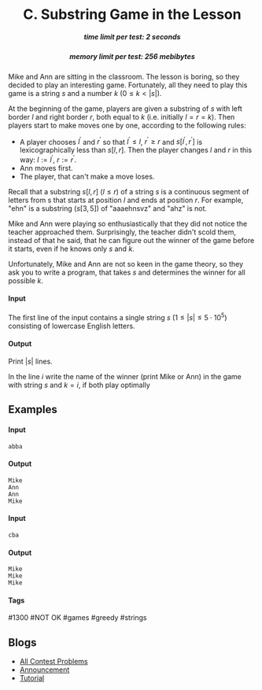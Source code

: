 <h1 style='text-align: center;'> C. Substring Game in the Lesson</h1>

<h5 style='text-align: center;'>time limit per test: 2 seconds</h5>
<h5 style='text-align: center;'>memory limit per test: 256 mebibytes</h5>

Mike and Ann are sitting in the classroom. The lesson is boring, so they decided to play an interesting game. Fortunately, all they need to play this game is a string $s$ and a number $k$ ($0 \le k < |s|$).

At the beginning of the game, players are given a substring of $s$ with left border $l$ and right border $r$, both equal to $k$ (i.e. initially $l=r=k$). Then players start to make moves one by one, according to the following rules:

* A player chooses $l^{\prime}$ and $r^{\prime}$ so that $l^{\prime} \le l$, $r^{\prime} \ge r$ and $s[l^{\prime}, r^{\prime}]$ is lexicographically less than $s[l, r]$. Then the player changes $l$ and $r$ in this way: $l := l^{\prime}$, $r := r^{\prime}$.
* Ann moves first.
* The player, that can't make a move loses.

Recall that a substring $s[l, r]$ ($l \le r$) of a string $s$ is a continuous segment of letters from s that starts at position $l$ and ends at position $r$. For example, "ehn" is a substring ($s[3, 5]$) of "aaaehnsvz" and "ahz" is not.

Mike and Ann were playing so enthusiastically that they did not notice the teacher approached them. Surprisingly, the teacher didn't scold them, instead of that he said, that he can figure out the winner of the game before it starts, even if he knows only $s$ and $k$.

Unfortunately, Mike and Ann are not so keen in the game theory, so they ask you to write a program, that takes $s$ and determines the winner for all possible $k$.

#### Input

The first line of the input contains a single string $s$ ($1 \leq |s| \leq 5 \cdot 10^5$) consisting of lowercase English letters.

#### Output

Print $|s|$ lines.

In the line $i$ write the name of the winner (print Mike or Ann) in the game with string $s$ and $k = i$, if both play optimally

## Examples

#### Input


```text
abba
```
#### Output


```text
Mike
Ann
Ann
Mike
```
#### Input


```text
cba
```
#### Output


```text
Mike
Mike
Mike
```


#### Tags 

#1300 #NOT OK #games #greedy #strings 

## Blogs
- [All Contest Problems](../Codeforces_Round_586_(Div._1_+_Div._2).md)
- [Announcement](../blogs/Announcement.md)
- [Tutorial](../blogs/Tutorial.md)
